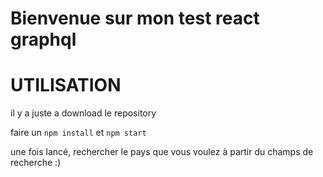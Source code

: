 # Bienvenue sur mon test react graphql
# UTILISATION

il y a juste a download le repository

faire un `npm install` et `npm start`

une fois lancé, rechercher le pays que vous voulez à partir du champs de recherche :)
